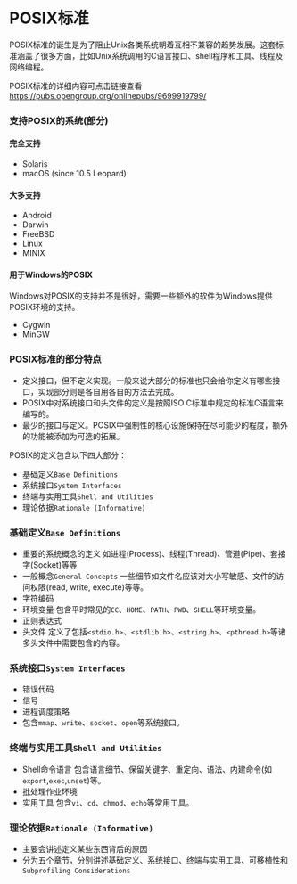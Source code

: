 # POSIX标准
POSIX标准的诞生是为了阻止Unix各类系统朝着互相不兼容的趋势发展。这套标准涵盖了很多方面，比如Unix系统调用的C语言接口、shell程序和工具、线程及网络编程。

POSIX标准的详细内容可点击链接查看<https://pubs.opengroup.org/onlinepubs/9699919799/>

### 支持POSIX的系统(部分)
#### 完全支持
- Solaris
- macOS (since 10.5 Leopard)
#### 大多支持
- Android
- Darwin
- FreeBSD
- Linux
- MINIX
#### 用于Windows的POSIX
Windows对POSIX的支持并不是很好，需要一些额外的软件为Windows提供POSIX环境的支持。
- Cygwin
- MinGW

### POSIX标准的部分特点
- 定义接口，但不定义实现。一般来说大部分的标准也只会给你定义有哪些接口，实现部分则是各自用各自的方法去完成。
- POSIX中对系统接口和头文件的定义是按照ISO C标准中规定的标准C语言来编写的。
- 最少的接口与定义。POSIX中强制性的核心设施保持在尽可能少的程度，额外的功能被添加为可选的拓展。

POSIX的定义包含以下四大部分：
- 基础定义`Base Definitions`
- 系统接口`System Interfaces`
- 终端与实用工具`Shell and Utilities`
- 理论依据`Rationale (Informative)`

### 基础定义`Base Definitions`
- 重要的系统概念的定义
如进程(Process)、线程(Thread)、管道(Pipe)、套接字(Socket)等等
- 一般概念`General Concepts`
一些细节如文件名应该对大小写敏感、文件的访问权限(read, write, execute)等等。
- 字符编码
- 环境变量
包含平时常见的`CC`、`HOME`、`PATH`、`PWD`、`SHELL`等环境变量。
- 正则表达式
- 头文件
定义了包括`<stdio.h>`、`<stdlib.h>`、`<string.h>`、`<pthread.h>`等诸多头文件中需要包含的内容。

### 系统接口`System Interfaces`
- 错误代码
- 信号
- 进程调度策略
- 包含`mmap`、`write`、`socket`、`open`等系统接口。
  
### 终端与实用工具`Shell and Utilities`
- Shell命令语言
包含语言细节、保留关键字、重定向、语法、内建命令(如`export`,`exec`,`unset`)等。
- 批处理作业环境
- 实用工具
包含`vi`、`cd`、`chmod`、`echo`等常用工具。

### 理论依据`Rationale (Informative)`
- 主要会讲述定义某些东西背后的原因
- 分为五个章节，分别讲述基础定义、系统接口、终端与实用工具、可移植性和`Subprofiling Considerations`